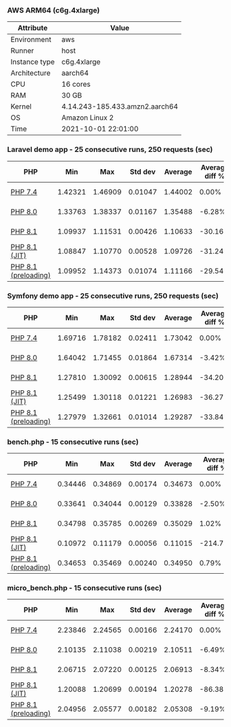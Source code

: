 ### AWS ARM64 (c6g.4xlarge)

|  Attribute  |     Value   |
|-------------|-------------|
|Environment|aws|
|Runner|host|
|Instance type|c6g.4xlarge|
|Architecture|aarch64
|CPU|16 cores|
|RAM|30 GB|
|Kernel|4.14.243-185.433.amzn2.aarch64|
|OS|Amazon Linux 2|
|Time|2021-10-01 22:01:00|

### Laravel demo app - 25 consecutive runs, 250 requests (sec)

|     PHP     |     Min     |     Max     |    Std dev   |   Average  |  Average diff % |   Median   | Median diff % |     Memory    |
|-------------|-------------|-------------|--------------|------------|-----------------|------------|---------------|---------------|
|[PHP 7.4](https://github.com/php/php-src/commit/4d442714155a305205cdd3785ab024f3eba7516f)|1.42321|1.46909|0.01047|1.44002|0.00%|1.43880|0.00%|33.23 MB|
|[PHP 8.0](https://github.com/php/php-src/commit/5db6e358436f9e8cda82b3154558e22d53eba963)|1.33763|1.38337|0.01167|1.35488|-6.28%|1.35153|-6.46%|32.88 MB|
|[PHP 8.1](https://github.com/php/php-src/commit/52e7e0f521f6002bb84a20e4be5269617afa071d)|1.09937|1.11531|0.00426|1.10633|-30.16%|1.10474|-30.24%|35.69 MB|
|[PHP 8.1 (JIT)](https://github.com/php/php-src/commit/52e7e0f521f6002bb84a20e4be5269617afa071d)|1.08847|1.10770|0.00528|1.09726|-31.24%|1.09472|-31.43%|44.26 MB|
|[PHP 8.1 (preloading)](https://github.com/php/php-src/commit/52e7e0f521f6002bb84a20e4be5269617afa071d)|1.09952|1.14373|0.01074|1.11166|-29.54%|1.10794|-29.86%|35.55 MB|

### Symfony demo app - 25 consecutive runs, 250 requests (sec)

|     PHP     |     Min     |     Max     |    Std dev   |   Average  |  Average diff % |   Median   | Median diff % |     Memory    |
|-------------|-------------|-------------|--------------|------------|-----------------|------------|---------------|---------------|
|[PHP 7.4](https://github.com/php/php-src/commit/4d442714155a305205cdd3785ab024f3eba7516f)|1.69716|1.78182|0.02411|1.73042|0.00%|1.72586|0.00%|32.97 MB|
|[PHP 8.0](https://github.com/php/php-src/commit/5db6e358436f9e8cda82b3154558e22d53eba963)|1.64042|1.71455|0.01864|1.67314|-3.42%|1.67055|-3.31%|32.60 MB|
|[PHP 8.1](https://github.com/php/php-src/commit/52e7e0f521f6002bb84a20e4be5269617afa071d)|1.27810|1.30092|0.00615|1.28944|-34.20%|1.28833|-33.96%|33.17 MB|
|[PHP 8.1 (JIT)](https://github.com/php/php-src/commit/52e7e0f521f6002bb84a20e4be5269617afa071d)|1.25499|1.30118|0.01221|1.26983|-36.27%|1.26876|-36.03%|42.26 MB|
|[PHP 8.1 (preloading)](https://github.com/php/php-src/commit/52e7e0f521f6002bb84a20e4be5269617afa071d)|1.27979|1.32661|0.01014|1.29287|-33.84%|1.29119|-33.66%|33.44 MB|

### bench.php - 15 consecutive runs (sec)

|     PHP     |     Min     |     Max     |    Std dev   |   Average  |  Average diff % |   Median   | Median diff % |     Memory    |
|-------------|-------------|-------------|--------------|------------|-----------------|------------|---------------|---------------|
|[PHP 7.4](https://github.com/php/php-src/commit/4d442714155a305205cdd3785ab024f3eba7516f)|0.34446|0.34869|0.00174|0.34673|0.00%|0.34738|0.00%|22.94 MB|
|[PHP 8.0](https://github.com/php/php-src/commit/5db6e358436f9e8cda82b3154558e22d53eba963)|0.33641|0.34044|0.00129|0.33828|-2.50%|0.33786|-2.82%|22.75 MB|
|[PHP 8.1](https://github.com/php/php-src/commit/52e7e0f521f6002bb84a20e4be5269617afa071d)|0.34798|0.35785|0.00269|0.35029|1.02%|0.34974|0.67%|23.19 MB|
|[PHP 8.1 (JIT)](https://github.com/php/php-src/commit/52e7e0f521f6002bb84a20e4be5269617afa071d)|0.10972|0.11179|0.00056|0.11015|-214.79%|0.10989|-216.12%|24.78 MB|
|[PHP 8.1 (preloading)](https://github.com/php/php-src/commit/52e7e0f521f6002bb84a20e4be5269617afa071d)|0.34653|0.35469|0.00240|0.34950|0.79%|0.34824|0.25%|23.14 MB|

### micro_bench.php - 15 consecutive runs (sec)

|     PHP     |     Min     |     Max     |    Std dev   |   Average  |  Average diff % |   Median   | Median diff % |     Memory    |
|-------------|-------------|-------------|--------------|------------|-----------------|------------|---------------|---------------|
|[PHP 7.4](https://github.com/php/php-src/commit/4d442714155a305205cdd3785ab024f3eba7516f)|2.23846|2.24565|0.00166|2.24170|0.00%|2.24179|0.00%|16.86 MB|
|[PHP 8.0](https://github.com/php/php-src/commit/5db6e358436f9e8cda82b3154558e22d53eba963)|2.10135|2.11038|0.00219|2.10511|-6.49%|2.10475|-6.51%|16.85 MB|
|[PHP 8.1](https://github.com/php/php-src/commit/52e7e0f521f6002bb84a20e4be5269617afa071d)|2.06715|2.07220|0.00125|2.06913|-8.34%|2.06879|-8.36%|17.20 MB|
|[PHP 8.1 (JIT)](https://github.com/php/php-src/commit/52e7e0f521f6002bb84a20e4be5269617afa071d)|1.20088|1.20699|0.00194|1.20278|-86.38%|1.20229|-86.46%|18.45 MB|
|[PHP 8.1 (preloading)](https://github.com/php/php-src/commit/52e7e0f521f6002bb84a20e4be5269617afa071d)|2.04956|2.05577|0.00182|2.05308|-9.19%|2.05336|-9.18%|17.18 MB|
